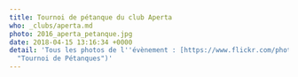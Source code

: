 ```yaml
---
title: Tournoi de pétanque du club Aperta
who: _clubs/aperta.md
photo: 2016_aperta_petanque.jpg
date: 2018-04-15 13:16:34 +0000
detail: 'Tous les photos de l''évènement : [https://www.flickr.com/photos/psteichen/sets/72157671707309056/](https://www.flickr.com/photos/psteichen/sets/72157671707309056/
  "Tournoi de Pétanques")'
---
```


